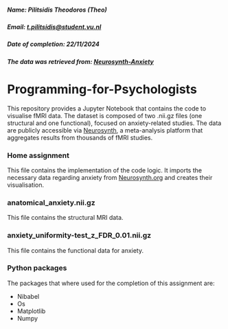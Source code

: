 ##### Name: Pilitsidis Theodoros (Theo)
##### Email: t.pilitsidis@student.vu.nl
##### Date of completion: 22/11/2024
##### The data was retrieved from: [Neurosynth-Anxiety](https://neurosynth.org/analyses/terms/anxiety/)

# Programming-for-Psychologists

This repository provides a Jupyter Notebook that contains the code to visualise fMRI data. The dataset is composed of two .nii.gz files (one structural and one functional), focused on anxiety-related studies. The data are publicly accessible via [Neurosynth](https://neurosynth.org/), a meta-analysis platform that aggregates results from thousands of fMRI studies.

### Home assignment
This file contains the implementation of the code logic. It imports the necessary data regarding anxiety from [Neurosynth.org](https://neurosynth.org/analyses/terms/anxiety/) and creates their visualisation.

### anatomical_anxiety.nii.gz
This file contains the structural MRI data.

### anxiety_uniformity-test_z_FDR_0.01.nii.gz
This file contains the functional data for anxiety.

### Python packages
The packages that where used for the completion of this assignment are: 
* Nibabel
* Os
* Matplotlib
* Numpy
